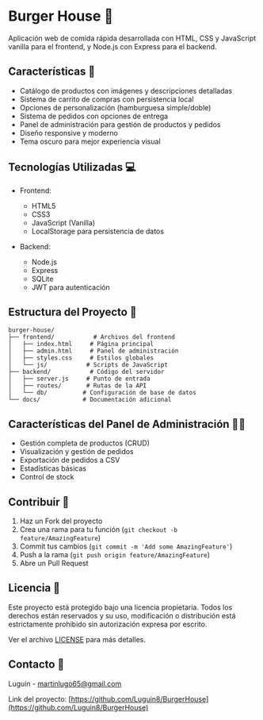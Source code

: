 # Burger House 🍔

Aplicación web de comida rápida desarrollada con HTML, CSS y JavaScript vanilla para el frontend, y Node.js con Express para el backend.

## Características 🌟

- Catálogo de productos con imágenes y descripciones detalladas
- Sistema de carrito de compras con persistencia local
- Opciones de personalización (hamburguesa simple/doble)
- Sistema de pedidos con opciones de entrega
- Panel de administración para gestión de productos y pedidos
- Diseño responsive y moderno
- Tema oscuro para mejor experiencia visual

## Tecnologías Utilizadas 💻

- Frontend:
  - HTML5
  - CSS3
  - JavaScript (Vanilla)
  - LocalStorage para persistencia de datos

- Backend:
  - Node.js
  - Express
  - SQLite
  - JWT para autenticación

## Estructura del Proyecto 📁

```
burger-house/
├── frontend/           # Archivos del frontend
│   ├── index.html     # Página principal
│   ├── admin.html     # Panel de administración
│   ├── styles.css     # Estilos globales
│   └── js/           # Scripts de JavaScript
├── backend/           # Código del servidor
│   ├── server.js     # Punto de entrada
│   ├── routes/       # Rutas de la API
│   └── db/          # Configuración de base de datos
└── docs/            # Documentación adicional
```

## Características del Panel de Administración 👨‍💼

- Gestión completa de productos (CRUD)
- Visualización y gestión de pedidos
- Exportación de pedidos a CSV
- Estadísticas básicas
- Control de stock

## Contribuir 🤝

1. Haz un Fork del proyecto
2. Crea una rama para tu función (`git checkout -b feature/AmazingFeature`)
3. Commit tus cambios (`git commit -m 'Add some AmazingFeature'`)
4. Push a la rama (`git push origin feature/AmazingFeature`)
5. Abre un Pull Request

## Licencia 📄

Este proyecto está protegido bajo una licencia propietaria. Todos los derechos están reservados y su uso, modificación o distribución está estrictamente prohibido sin autorización expresa por escrito.

Ver el archivo [LICENSE](LICENSE) para más detalles.

## Contacto 📧

Luguin - [martinlugo65@gmail.com](mailto:martinlugo65@gmail.com)

Link del proyecto: [https://github.com/Luguin8/BurgerHouse](https://github.com/Luguin8/BurgerHouse) 